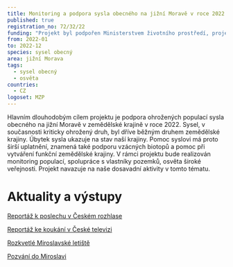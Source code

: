 ```yaml
---
title: Monitoring a podpora sysla obecného na jižní Moravě v roce 2022
published: true
registration_no: 72/32/22
funding: "Projekt byl podpořen Ministerstvem životního prostředí, projekt nemusí vyjadřovat stanoviska MŽP.\r\n\n\r\n\nProgram na podporu projektů nestátních neziskových organizací pro rok 2021 - Podprogram A"
from: 2022-01
to: 2022-12
species: sysel obecný
area: jižní Morava
tags:
  - sysel obecný
  - osvěta
countries:
  - CZ
logoset: MZP
---
```

Hlavním dlouhodobým cílem projektu je podpora ohrožených populací sysla obecného na jižní Moravě v zemědělské krajině v roce 2022. Sysel, v současnosti kriticky ohrožený druh, byl dříve běžným druhem zemědělské krajiny. Úbytek sysla ukazuje na stav naší krajiny. Pomoc syslovi má proto širší uplatnění, znamená také podporu vzácných biotopů a pomoc při vytváření funkční zemědělské krajiny. V rámci projektu bude realizován monitoring populací, spolupráce s vlastníky pozemků, osvěta široké veřejnosti. Projekt navazuje na naše dosavadní aktivity v tomto tématu.

# Aktuality a výstupy

[Reportáž k poslechu v Českém rozhlase](https://plus.rozhlas.cz/sysel-drive-skodil-ve-velkem-dnes-sam-bojuje-o-preziti-v-cesku-jich-zije-8805832?fbclid=IwAR3aeNK4aC4GS-y1xLmS78fOtC76_5SrsKe4R9iujxoL7YGB3YKlMlTx3Fw)

[Reportáž ke koukání v České televizi](https://www.ceskatelevize.cz/porady/1095913550-nedej-se/222562248430023/)

[Rozkvetlé Miroslavské letiště](https://www.syslinavinici.cz/news/rozkvetlé-miroslavské-letiště)

[Pozvání do Miroslavi](https://www.syslinavinici.cz/news/pozvání-do-miroslavi)
